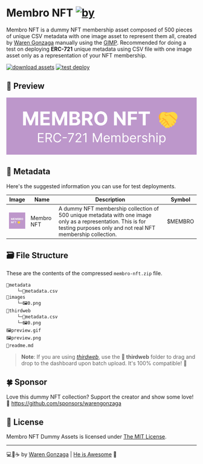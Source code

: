 # Membro NFT [![by](https://img.shields.io/badge/by-Waren%20Gonzaga-blue.svg?longCache=true&style=flat-square)](https://github.com/warengonzaga)

Membro NFT is a dummy NFT membership asset composed of 500 pieces of unique CSV metadata with one image asset to represent them all, created by [Waren Gonzaga](https://warengonzaga.com) manually using the [GIMP](https://gimp.org). Recommended for doing a test on deploying **ERC-721** unique metadata using CSV file with one image asset only as a representation of your NFT membership.

[![download assets](https://img.shields.io/badge/Download%20Assets-green.svg?longCache=true&style=for-the-badge)](../../../builds/membro-nft.zip) [![test deploy](https://img.shields.io/badge/Test%20Deploy%20Now-a855f7.svg?longCache=true&style=for-the-badge)](https://thirdweb.com/thirdweb.eth/DropERC721)

## 👀 Preview

![preview](preview.png)

## 🧩 Metadata

Here's the suggested information you can use for test deployments.

| Image | Name | Description | Symbol |
| --- | --- | --- | --- |
| <img src='preview.gif' width='50'/> | Membro NFT | A dummy NFT membership collection of 500 unique metadata with one image only as a representation. This is for testing purposes only and not real NFT membership collection. | $MEMBRO |

## 🗃️ File Structure

These are the contents of the compressed `membro-nft.zip` file.

```text
📂metadata
    └─📃metadata.csv
📂images
    └─🖼️0.png
📂thirdweb
    └─📃metadata.csv
    └─🖼️0.png
🖼️preview.gif
🖼️preview.png
📃readme.md
```

> **Note**: If you are using [_thirdweb_](https://thirdweb.com?utm_source=waren), use the **📁 thirdweb** folder to drag and drop to the dashboard upon batch upload. It's 100% compatible! 👀

## 🍀 Sponsor

Love this dummy NFT collection? Support the creator and show some love! 💖
<https://github.com/sponsors/warengonzaga>

## 📃 License

Membro NFT Dummy Assets is licensed under [The MIT License](https://opensource.org/licenses/MIT).

---

💻💖☕ by [Waren Gonzaga](https://warengonzaga.com) | [He is Awesome](https://www.youtube.com/watch?v=HHrxS4diLew&t=44s) 🙏
